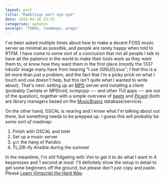 ```yaml
---
layout: post
title: "Ramblings part eye eye"
date: 2018-04-16 23:23
categories: updates
excerpt: "TODOs, roadmaps, preps"
---
```


I've been asked multiple times about how to make a decent FOSS music server as minimal as possible, and people are rarely happy when told to RTFM. I have come to some sort of a conclusion that not all people I talk to have all the patience in the world to make their tools work as they want them to, or know how they want them in the first place (mostly the 1337 h4xx0r image many have from hearing "I use (GNU/)Linux"; I feel this is a bit more than just a problem, and the fact that I'm a picky prick on what I touch and use doesn't help, but this isn't quite what I wanted to write about). That's next: setting up an [MPD] server and installing a client (probably Cantata or MPDroid, ncmpcpp --- and other TUI apps --- are out of the question), together with a simple overview of [beets] and [Picard] (both are library managers based on the [MusicBrainz] database/service).

On the other hand, OSCAL is nearing and I know what I'm talking about out there, but something needs to be prepped up. I guess this will _probably_ be _some sort of_ roadmap:

1. Finish with OSCAL and totel
2. Set up a music server
3. `git` the hang of Pandoc
4. TL;DR-ify Ansible during the summer

In the meantime, I'm still fidgeting with Vim to get it to do what I want in 4 keypresses and 1 second at most. I'll definitely show the setup in detail to get some beginners off the ground, but please don't just copy and paste. Please [Learn Vimscript the Hard Way].


[MPD]: https://www.musicpd.org/
[beets]: http://beets.io/
[Picard]: https://picard.musicbrainz.org/
[MusicBrainz]: https://musicbrainz.org/
[Learn Vimscript the Hard Way]: http://learnvimscriptthehardway.stevelosh.com/

